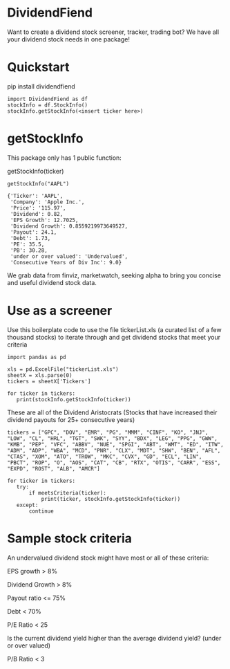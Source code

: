 # DividendFiend
Want to create a dividend stock screener, tracker, trading bot? We have all your dividend stock needs in one package!

# Quickstart

pip install dividendfiend

```
import DividendFiend as df
stockInfo = df.StockInfo()
stockInfo.getStockInfo(<insert ticker here>)
```

# getStockInfo

This package only has 1 public function: 

getStockInfo(ticker)

```
getStockInfo("AAPL")

{'Ticker': 'AAPL',
 'Company': 'Apple Inc.',
 'Price': '115.97',
 'Dividend': 0.82,
 'EPS Growth': 12.7025,
 'Dividend Growth': 0.8559219973649527,
 'Payout': 24.1,
 'Debt': 1.73,
 'PE': 35.5,
 'PB': 30.28,
 'under or over valued': 'Undervalued',
 'Consecutive Years of Div Inc': 9.0}
 ```
 
 We grab data from finviz, marketwatch, seeking alpha to bring you concise and useful dividend stock data.
 
 
 # Use as a screener
 
 Use this boilerplate code to use the file tickerList.xls (a curated list of a few thousand stocks) to iterate through and get dividend stocks that meet your criteria
 ```
import pandas as pd

xls = pd.ExcelFile("tickerList.xls")
sheetX = xls.parse(0)
tickers = sheetX['Tickers']

for ticker in tickers:
    print(stockInfo.getStockInfo(ticker))
 ```
 
 These are all of the Dividend Aristocrats (Stocks that have increased their dividend payouts for 25+ consecutive years)
 
 ```
 tickers = ["GPC", "DOV", "EMR", "PG", "MMM", "CINF", "KO", "JNJ", "LOW", "CL", "HRL", "TGT", "SWK", "SYY", "BDX", "LEG", "PPG", "GWW", "KMB", "PEP", "VFC", "ABBV", "NUE", "SPGI", "ABT", "WMT", "ED", "ITW", "ADM", "ADP", "WBA", "MCD", "PNR", "CLX", "MDT", "SHW", "BEN", "AFL", "CTAS", "XOM", "ATO", "TROW", "MKC", "CVX", "GD", "ECL", "LIN", "PBCT", "ROP", "O", "AOS", "CAT", "CB", "RTX", "OTIS", "CARR", "ESS", "EXPD", "ROST", "ALB", "AMCR"] 

for ticker in tickers:
    try:
        if meetsCriteria(ticker):
            print(ticker, stockInfo.getStockInfo(ticker))
    except:
        continue
 ```
 
 # Sample stock criteria
 
An undervalued dividend stock might have most or all of these criteria:

EPS growth > 8%

Dividend Growth > 8%

Payout ratio <= 75%

Debt < 70%

P/E Ratio < 25

Is the current dividend yield higher than the average dividend yield? (under or over valued)

P/B Ratio < 3
 
 
 
